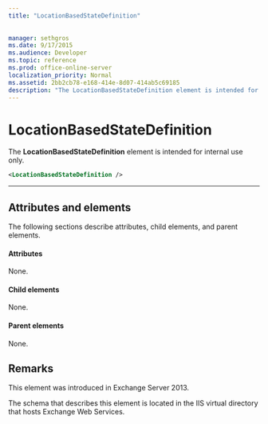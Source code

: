 ```yaml
---
title: "LocationBasedStateDefinition"
 
 
manager: sethgros
ms.date: 9/17/2015
ms.audience: Developer
ms.topic: reference
ms.prod: office-online-server
localization_priority: Normal
ms.assetid: 2bb2cb78-e168-414e-8d07-414ab5c69185
description: "The LocationBasedStateDefinition element is intended for internal use only."
---
```


# LocationBasedStateDefinition

The **LocationBasedStateDefinition** element is intended for internal use only. 
  
```XML
<LocationBasedStateDefinition />
```

 ****
## Attributes and elements

The following sections describe attributes, child elements, and parent elements.
  
#### Attributes

None.
  
#### Child elements

None.
  
#### Parent elements

None.
  
## Remarks

This element was introduced in Exchange Server 2013.
  
The schema that describes this element is located in the IIS virtual directory that hosts Exchange Web Services.
  

